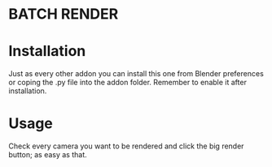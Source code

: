 # BATCH RENDER

# Installation
Just as every other addon you can install this one from Blender preferences or coping the .py file into the addon folder.
Remember to enable it after installation.

# Usage
Check every camera you want to be rendered and click the big render button; as easy as that.